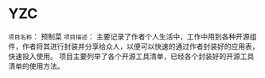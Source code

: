 # YZC
`项目名称`： 预制菜
`项目描述`： 
主要记录了作者个人生活中，工作中用到各种开源组件，作者将其进行封装并分享给众人，以便可以快速的通过作者封装好的应用表，快速投入使用。
项目主要列举了各个开源工具清单，已经各个封装好的开源工具清单的使用方法。
